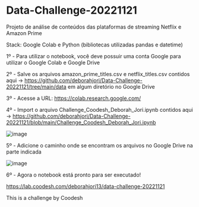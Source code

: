 # Data-Challenge-20221121

Projeto de análise de conteúdos das plataformas de streaming Netflix e Amazon Prime

Stack: Google Colab e Python (bibliotecas utilizadas pandas e datetime)


1º - Para utilizar o notebook, você deve possuir uma conta Google para utilizar o Google Colab e Google Drive

2º - Salve os arquivos amazon_prime_titles.csv e netflix_titles.csv contidos aqui -> https://github.com/deborahjori/Data-Challenge-20221121/tree/main/data em algum diretório no Google Drive

3º - Acesse a URL: https://colab.research.google.com/

4º - Import o arquivo Challenge_Coodesh_Deborah_Jori.ipynb contidos aqui -> https://github.com/deborahjori/Data-Challenge-20221121/blob/main/Challenge_Coodesh_Deborah_Jori.ipynb

![image](https://user-images.githubusercontent.com/112877982/221062657-48278f43-7cc3-4c18-94d0-0d5f823fefcb.png)

5º - Adicione o caminho onde se encontram os arquivos no Google Drive na parte indicada

![image](https://user-images.githubusercontent.com/112877982/221062968-8cf6ffa8-0bc8-460b-b4e2-f55faea8bf9e.png)

6º - Agora o notebook está pronto para ser executado!


https://lab.coodesh.com/deborahjori13/data-challenge-20221121

This is a challenge by Coodesh
